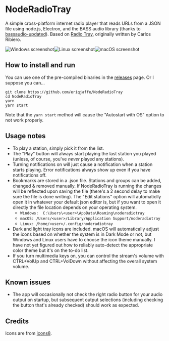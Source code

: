 # NodeRadioTray

A simple cross-platform internet radio player that reads URLs from a JSON file using node.js, Electron, and the BASS audio library (thanks to [bassaudio-updated](https://www.npmjs.com/package/bassaudio-updated)).  Based on [Radio Tray](https://github.com/lubosz/radiotray), originally written by Carlos Ribiero.

![Windows screenshot](https://i.imgur.com/HNKCfwm.png)![Linux screenshot](https://i.imgur.com/W9jLwMM.png)![macOS screenshot](https://i.imgur.com/1bYZex8.png)

## How to install and run

You can use one of the pre-compiled binaries in the [releases](https://github.com/eriqjaffe/NodeRadioTray/releases) page.  Or I suppose you can...
```
git clone https://github.com/eriqjaffe/NodeRadioTray
cd NodeRadioTray
yarn
yarn start
```
Note that the ```yarn start``` method will cause the "Autostart with OS" option to not work properly.

## Usage notes

- To play a station, simply pick it from the list.
- The "Play" button will always start playing the last station you played (unless, of course, you've *never* played any stations).
- Turning notifications on will just cause a notification when a station starts playing.  Error notifications always show up even if you have notifications off.
- Bookmarks are stored in a .json file.  Stations and groups can be added, changed & removed manually.  If NodeRadioTray is running the changes will be reflected upon saving the file (there's a 2 second delay to make sure the file is done writing).  The "Edit stations" option will automaticlly open it in whatever your default json editor is, but if you want to open it directly the file location depends on your operating system.
  - ```Windows:  C:\Users\<user>\AppData\Roaming\noderadiotray```
  - ```macOS: /Users/<user>/Library/Application Support/noderadiotray```
  - ```Linux: /home/<user>/.config/noderadiotray```
- Dark and light tray icons are included.  macOS will automatically adjust the icons based on whether the system is in Dark Mode or not, but Windows and Linux users have to choose the icon theme manually. I have not yet figured out how to reliably auto-detect the appropriate color theme but it's on the to-do list.
- If you turn multimedia keys on, you can control the stream's volume with CTRL+VolUp and CTRL+VolDown without affecting the overall system volume.

## Known issues
- The app will occasionally not check the right radio button for your audio output on startup, but subsequent output selections (including checking the button that's already checked) should work as expected.

## Credits

Icons are from [icons8](https://icons8.com/).

